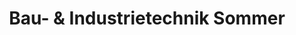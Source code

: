 ---
title: "Bau- & Industrietechnik Sommer"
url: /goerlitz/bau-und-industrietechnik-sommer/
shop: Werkzeuge
---